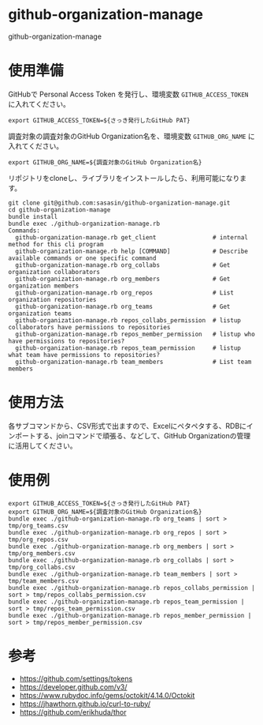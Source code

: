 # github-organization-manage
github-organization-manage

# 使用準備

GitHubで Personal Access Token を発行し、環境変数 `GITHUB_ACCESS_TOKEN` に入れてください。

```
export GITHUB_ACCESS_TOKEN=${さっき発行したGitHub PAT}
```

調査対象の調査対象のGitHub Organization名を、環境変数 `GITHUB_ORG_NAME` に入れてください。

```
export GITHUB_ORG_NAME=${調査対象のGitHub Organization名}
```

リポジトリをcloneし、ライブラリをインストールしたら、利用可能になります。

```
git clone git@github.com:sasasin/github-organization-manage.git
cd github-organization-manage
bundle install
bundle exec ./github-organization-manage.rb
Commands:
  github-organization-manage.rb get_client                # internal method for this cli program
  github-organization-manage.rb help [COMMAND]            # Describe available commands or one specific command
  github-organization-manage.rb org_collabs               # Get organization collaborators
  github-organization-manage.rb org_members               # Get organization members
  github-organization-manage.rb org_repos                 # List organization repositories
  github-organization-manage.rb org_teams                 # Get organization teams
  github-organization-manage.rb repos_collabs_permission  # listup collaborators have permissions to repositories
  github-organization-manage.rb repos_member_permission   # listup who have permissions to repositories?
  github-organization-manage.rb repos_team_permission     # listup what team have permissions to repositories?
  github-organization-manage.rb team_members              # List team members
```

# 使用方法

各サブコマンドから、CSV形式で出ますので、Excelにペタペタする、RDBにインポートする、joinコマンドで頑張る、などして、GitHub Organizationの管理に活用してください。

# 使用例

```
export GITHUB_ACCESS_TOKEN=${さっき発行したGitHub PAT}
export GITHUB_ORG_NAME=${調査対象のGitHub Organization名}
bundle exec ./github-organization-manage.rb org_teams | sort > tmp/org_teams.csv
bundle exec ./github-organization-manage.rb org_repos | sort > tmp/org_repos.csv
bundle exec ./github-organization-manage.rb org_members | sort > tmp/org_members.csv
bundle exec ./github-organization-manage.rb org_collabs | sort > tmp/org_collabs.csv
bundle exec ./github-organization-manage.rb team_members | sort > tmp/team_members.csv
bundle exec ./github-organization-manage.rb repos_collabs_permission | sort > tmp/repos_collabs_permission.csv
bundle exec ./github-organization-manage.rb repos_team_permission | sort > tmp/repos_team_permission.csv
bundle exec ./github-organization-manage.rb repos_member_permission | sort > tmp/repos_member_permission.csv
```

# 参考

* https://github.com/settings/tokens
* https://developer.github.com/v3/
* https://www.rubydoc.info/gems/octokit/4.14.0/Octokit
* https://jhawthorn.github.io/curl-to-ruby/
* https://github.com/erikhuda/thor

